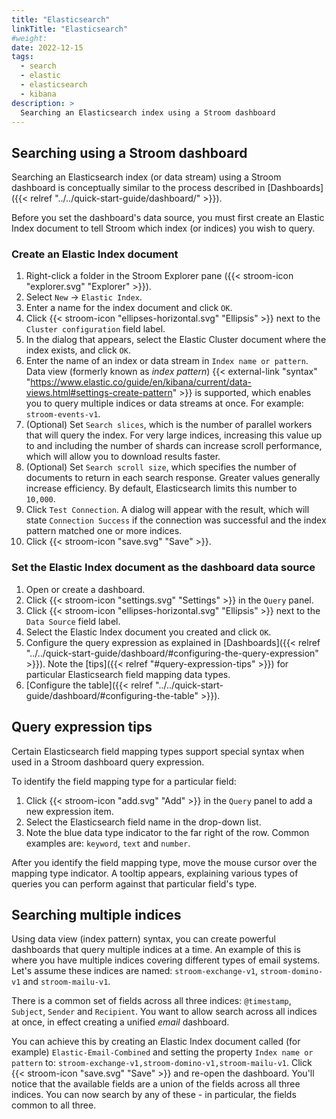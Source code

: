 ```yaml
---
title: "Elasticsearch"
linkTitle: "Elasticsearch"
#weight:
date: 2022-12-15
tags:
  - search
  - elastic
  - elasticsearch
  - kibana
description: >
  Searching an Elasticsearch index using a Stroom dashboard
---
```



## Searching using a Stroom dashboard

Searching an Elasticsearch index (or data stream) using a Stroom dashboard is conceptually similar to the process described in [Dashboards]({{< relref "../../quick-start-guide/dashboard/" >}}).

Before you set the dashboard's data source, you must first create an Elastic Index document to tell Stroom which index (or indices) you wish to query.


### Create an Elastic Index document

1. Right-click a folder in the Stroom Explorer pane ({{< stroom-icon "explorer.svg" "Explorer" >}}).
1. Select `New` -> `Elastic Index`.
1. Enter a name for the index document and click `OK`.
1. Click {{< stroom-icon "ellipses-horizontal.svg" "Ellipsis" >}} next to the `Cluster configuration` field label.
1. In the dialog that appears, select the Elastic Cluster document where the index exists, and click `OK`.
1. Enter the name of an index or data stream in `Index name or pattern`. Data view (formerly known as *index pattern*) {{< external-link "syntax" "https://www.elastic.co/guide/en/kibana/current/data-views.html#settings-create-pattern" >}} is supported, which enables you to query multiple indices or data streams at once. For example: `stroom-events-v1`.
1. (Optional) Set `Search slices`, which is the number of parallel workers that will query the index. For very large indices, increasing this value up to and including the number of shards can increase scroll performance, which will allow you to download results faster.
1. (Optional) Set `Search scroll size`, which specifies the number of documents to return in each search response. Greater values generally increase efficiency. By default, Elasticsearch limits this number to `10,000`.
1. Click `Test Connection`. A dialog will appear with the result, which will state `Connection Success` if the connection was successful and the index pattern matched one or more indices.
1. Click {{< stroom-icon "save.svg" "Save" >}}.


### Set the Elastic Index document as the dashboard data source

1. Open or create a dashboard.
1. Click {{< stroom-icon "settings.svg" "Settings" >}} in the `Query` panel.
1. Click {{< stroom-icon "ellipses-horizontal.svg" "Ellipsis" >}} next to the `Data Source` field label.
1. Select the Elastic Index document you created and click `OK`.
1. Configure the query expression as explained in [Dashboards]({{< relref "../../quick-start-guide/dashboard/#configuring-the-query-expression" >}}). Note the [tips]({{< relref "#query-expression-tips" >}}) for particular Elasticsearch field mapping data types.
1. [Configure the table]({{< relref "../../quick-start-guide/dashboard/#configuring-the-table" >}}).


## Query expression tips

Certain Elasticsearch field mapping types support special syntax when used in a Stroom dashboard query expression.

To identify the field mapping type for a particular field:

1. Click {{< stroom-icon "add.svg" "Add" >}} in the `Query` panel to add a new expression item.
1. Select the Elasticsearch field name in the drop-down list.
1. Note the blue data type indicator to the far right of the row. Common examples are: `keyword`, `text` and `number`.

After you identify the field mapping type, move the mouse cursor over the mapping type indicator.
A tooltip appears, explaining various types of queries you can perform against that particular field's type.


## Searching multiple indices

Using data view (index pattern) syntax, you can create powerful dashboards that query multiple indices at a time.
An example of this is where you have multiple indices covering different types of email systems.
Let's assume these indices are named: `stroom-exchange-v1`, `stroom-domino-v1` and `stroom-mailu-v1`.

There is a common set of fields across all three indices: `@timestamp`, `Subject`, `Sender` and `Recipient`.
You want to allow search across all indices at once, in effect creating a unified *email* dashboard.

You can achieve this by creating an Elastic Index document called (for example) `Elastic-Email-Combined` and setting the property `Index name or pattern` to: `stroom-exchange-v1,stroom-domino-v1,stroom-mailu-v1`.
Click {{< stroom-icon "save.svg" "Save" >}} and re-open the dashboard.
You'll notice that the available fields are a union of the fields across all three indices.
You can now search by any of these - in particular, the fields common to all three.